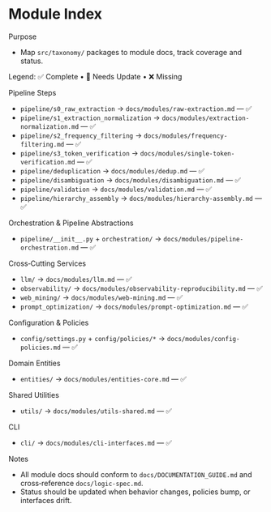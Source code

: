 # Module Index

Purpose
- Map `src/taxonomy/` packages to module docs, track coverage and status.

Legend: ✅ Complete • 📝 Needs Update • ❌ Missing

Pipeline Steps
- `pipeline/s0_raw_extraction` → `docs/modules/raw-extraction.md` — ✅
- `pipeline/s1_extraction_normalization` → `docs/modules/extraction-normalization.md` — ✅
- `pipeline/s2_frequency_filtering` → `docs/modules/frequency-filtering.md` — ✅
- `pipeline/s3_token_verification` → `docs/modules/single-token-verification.md` — ✅
- `pipeline/deduplication` → `docs/modules/dedup.md` — ✅
- `pipeline/disambiguation` → `docs/modules/disambiguation.md` — ✅
- `pipeline/validation` → `docs/modules/validation.md` — ✅
- `pipeline/hierarchy_assembly` → `docs/modules/hierarchy-assembly.md` — ✅

Orchestration & Pipeline Abstractions
- `pipeline/__init__.py` + `orchestration/` → `docs/modules/pipeline-orchestration.md` — ✅

Cross‑Cutting Services
- `llm/` → `docs/modules/llm.md` — ✅
- `observability/` → `docs/modules/observability-reproducibility.md` — ✅
- `web_mining/` → `docs/modules/web-mining.md` — ✅
- `prompt_optimization/` → `docs/modules/prompt-optimization.md` — ✅

Configuration & Policies
- `config/settings.py` + `config/policies/*` → `docs/modules/config-policies.md` — ✅

Domain Entities
- `entities/` → `docs/modules/entities-core.md` — ✅

Shared Utilities
- `utils/` → `docs/modules/utils-shared.md` — ✅

CLI
- `cli/` → `docs/modules/cli-interfaces.md` — ✅

Notes
- All module docs should conform to `docs/DOCUMENTATION_GUIDE.md` and cross‑reference `docs/logic-spec.md`.
- Status should be updated when behavior changes, policies bump, or interfaces drift.

